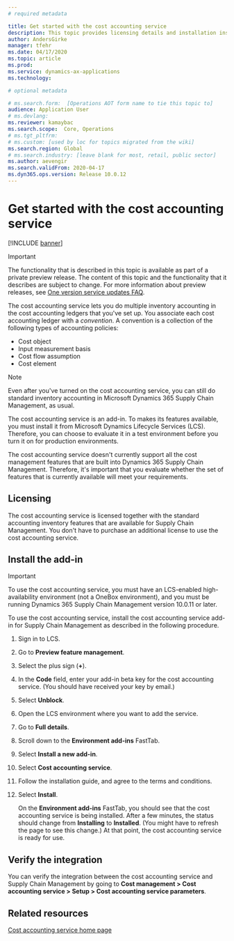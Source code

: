 ```yaml
---
# required metadata

title: Get started with the cost accounting service
description: This topic provides licensing details and installation instructions for the cost accounting service.
author: AndersGirke
manager: tfehr
ms.date: 04/17/2020
ms.topic: article
ms.prod: 
ms.service: dynamics-ax-applications
ms.technology: 

# optional metadata

# ms.search.form:  [Operations AOT form name to tie this topic to]
audience: Application User
# ms.devlang: 
ms.reviewer: kamaybac
ms.search.scope:  Core, Operations
# ms.tgt_pltfrm: 
# ms.custom: [used by loc for topics migrated from the wiki]
ms.search.region: Global
# ms.search.industry: [leave blank for most, retail, public sector]
ms.author: aevengir
ms.search.validFrom: 2020-04-17
ms.dyn365.ops.version: Release 10.0.12
---
```


# Get started with the cost accounting service

[!INCLUDE [banner](../includes/banner.md)]

> [!IMPORTANT]
> The functionality that is described in this topic is available as part of a private preview release. The content of this topic and the functionality that it describes are subject to change. For more information about preview releases, see [One version service updates FAQ](../../fin-ops-core/fin-ops/get-started/one-version.md).

The cost accounting service lets you do multiple inventory accounting in the cost accounting ledgers that you've set up. You associate each cost accounting ledger with a *convention*. A convention is a collection of the following types of accounting policies:

- Cost object
- Input measurement basis
- Cost flow assumption
- Cost element

> [!NOTE]
> Even after you've turned on the cost accounting service, you can still do standard inventory accounting in Microsoft Dynamics 365 Supply Chain Management, as usual.

The cost accounting service is an add-in. To makes its features available, you must install it from Microsoft Dynamics Lifecycle Services (LCS). Therefore, you can choose to evaluate it in a test environment before you turn it on for production environments.

The cost accounting service doesn't currently support all the cost management features that are built into Dynamics 365 Supply Chain Management. Therefore, it's important that you evaluate whether the set of features that is currently available will meet your requirements.

## Licensing

The cost accounting service is licensed together with the standard accounting inventory features that are available for Supply Chain Management. You don't have to purchase an additional license to use the cost accounting service.

## Install the add-in

> [!IMPORTANT]
> To use the cost accounting service, you must have an LCS-enabled high-availability environment (not a OneBox environment), and you must be running Dynamics 365 Supply Chain Management version 10.0.11 or later.

To use the cost accounting service, install the cost accounting service add-in for Supply Chain Management as described in the following procedure.

1. Sign in to LCS.
1. Go to **Preview feature management**.
1. Select the plus sign (**+**).
1. In the **Code** field, enter your add-in beta key for the cost accounting service. (You should have received your key by email.)
1. Select **Unblock**.
1. Open the LCS environment where you want to add the service.
1. Go to **Full details**.
1. Scroll down to the **Environment add-ins** FastTab.
1. Select **Install a new add-in**.
1. Select **Cost accounting service**.
1. Follow the installation guide, and agree to the terms and conditions.
1. Select **Install**.

    On the **Environment add-ins** FastTab, you should see that the cost accounting service is being installed. After a few minutes, the status should change from **Installing** to **Installed**. (You might have to refresh the page to see this change.) At that point, the cost accounting service is ready for use.

## Verify the integration

You can verify the integration between the cost accounting service and Supply Chain Management by going to **Cost management \> Cost accounting service \> Setup \> Cost accounting service parameters**.

## Related resources

[Cost accounting service home page](cost-accounting-service-home.md)
